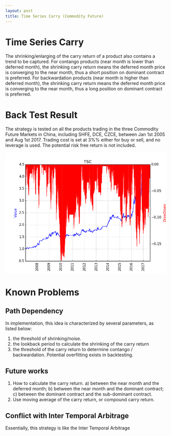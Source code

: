 ```yaml
---
layout: post
title: Time Series Carry (Commodity Future)
---
```

# Time Series Carry 
The shrinking/enlarging of the carry return of a product also contains a trend to be captured. 
For contango products (near month is lower than deferred month), the shrinking carry return means the deferred month price is converging to the near month, thus a short position on dominant contract is preferred.
For backwardation products (near month is higher than deferred month), the shrinking carry return means the deferred month price is converging to the near month, thus a long position on dominant contract is preferred.


# Back Test Result
The strategy is tested on all the products trading in the three Commodity Future Markets in China, including SHFE, DCE, CZCE, between Jan 1st 2005 and Aug 1st 2017. 
Trading cost is set at 3%% either for buy or sell, and no leverage is used. The potential risk free return is not included.

![Figure](../images/TSC.png)


# Known Problems
## Path Dependency
In implementation, this idea is characterized by several parameters, as listed below:
1. the threshold of shrinking/noise. 
2. the lookback period to calculate the shrinking of the carry return
3. the threshold of the carry return to determine contango / backwardation.
Potential overfitting exists in backtesting. 

## Future works
1. How to calculate the carry return. a) between the near month and the deferred month; b) between the near month and the dominant contract; c) between the dominant contract and the sub-dominant contract. 
2. Use moving average of the carry return, or compound carry return. 

## Conflict with Inter Temporal Arbitrage
Essentially, this strategy is like the Inter Temporal Arbitrage


